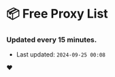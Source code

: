 # :package: Free Proxy List
### Updated every 15 minutes.

- Last updated: `2024-09-25 00:08`

:heart:
